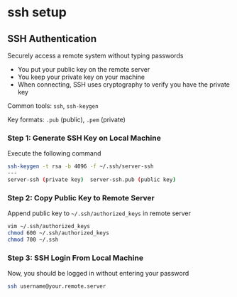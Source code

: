 # ssh setup

## SSH Authentication

Securely access a remote system without typing passwords

- You put your public key on the remote server
- You keep your private key on your machine
- When connecting, SSH uses cryptography to verify you have the private key

Common tools: `ssh`, `ssh-keygen`

Key formats: `.pub` (public), `.pem` (private)

### Step 1: Generate SSH Key on Local Machine

Execute the following command

```bash
ssh-keygen -t rsa -b 4096 -f ~/.ssh/server-ssh
---
server-ssh (private key)  server-ssh.pub (public key)
```

### Step 2: Copy Public Key to Remote Server

Append public key to `~/.ssh/authorized_keys` in remote server

```bash
vim ~/.ssh/authorized_keys
chmod 600 ~/.ssh/authorized_keys
chmod 700 ~/.ssh
```

### Step 3: SSH Login From Local Machine

Now, you should be logged in without entering your password

```bash
ssh username@your.remote.server
```
